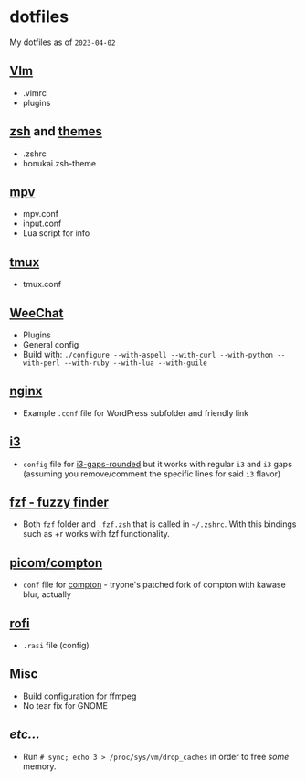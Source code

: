 # dotfiles

My dotfiles as of `2023-04-02`

## [VIm](https://vim.org)
- .vimrc
- plugins

## [zsh](https://zsh.org) and [themes](https://ohmyz.sh)
- .zshrc
- honukai.zsh-theme

## [mpv](https://mpv.io/)
- mpv.conf
- input.conf
- Lua script for info

## [tmux](https://github.com/tmux/tmux)
- tmux.conf

## [WeeChat](https://weechat.org)
- Plugins
- General config
- Build with: `./configure --with-aspell --with-curl --with-python --with-perl --with-ruby --with-lua --with-guile`


## [nginx](https://nginx.com)
- Example `.conf` file for WordPress subfolder and friendly link

## [i3](https://i3wm.org)
- `config` file for [i3-gaps-rounded](https://github.com/resloved/i3) but it works with regular `i3` and `i3` gaps (assuming you remove/comment the specific lines for said `i3` flavor)

## [fzf - fuzzy finder](https://github.com/junegunn/fzf)
- Both `fzf` folder and `.fzf.zsh` that is called in `~/.zshrc`. With this bindings such as <C>+r works with fzf functionality.  

## [picom/compton](https://github.com/yshui/picom)
- `conf` file for [compton](https://aur.archlinux.org/packages/compton-tryone-git/) - tryone's patched fork of compton with kawase blur, actually

## [rofi](https://github.com/davatorium/rofi)
- `.rasi` file (config)

## Misc
- Build configuration for ffmpeg
- No tear fix for GNOME

## _etc..._
- Run `# sync; echo 3 > /proc/sys/vm/drop_caches` in order to free _some_ memory.
